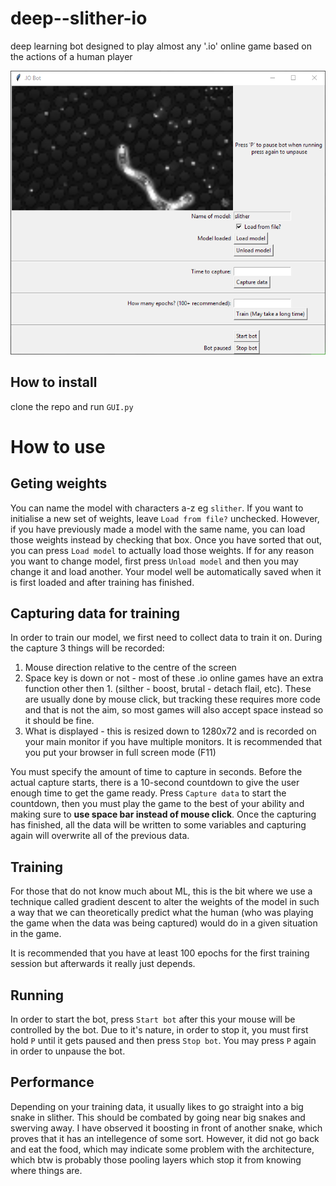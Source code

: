 # deep--slither-io
deep learning bot designed to play almost any '.io' online game based on the actions of a human player

![gui](scrnshot.png)

## How to install
clone the repo and run `GUI.py`

# How to use
## Geting weights
You can name the model with characters a-z eg `slither`. If you want to initialise a new set of weights, leave `Load from file?` unchecked. However, if you have previously made a model with the same name, you can load those weights instead by checking that box. 
Once you have sorted that out, you can press `Load model` to actually load those weights. If for any reason you want to change model, first press `Unload model` and then you may change it and load another. Your model well be automatically saved when it is first loaded and after training has finished.
## Capturing data for training
In order to train our model, we first need to collect data to train it on. During the capture 3 things will be recorded:

1. Mouse direction relative to the centre of the screen
2. Space key is down or not - most of these .io online games have an extra function other then 1. (silther - boost, brutal - detach flail, etc). These are usually done by mouse click, but tracking these requires more code and that is not the aim, so most games will also accept space instead so it should be fine.
3. What is displayed - this is resized down to 1280x72 and is recorded on your main monitor if you have multiple monitors. It is recommended that you put your browser in full screen mode (F11)

You must specify the amount of time to capture in seconds. Before the actual capture starts, there is a 10-second countdown to give the user enough time to get the game ready. Press `Capture data` to start the countdown, then you must play the game to the best of your ability and making sure to **use space bar instead of mouse click**. Once the capturing has finished, all the data will be written to some variables and capturing again will overwrite all of the previous data.
## Training
For those that do not know much about ML, this is the bit where we use a technique called gradient descent to alter the weights of the model in such a way that we can theoretically predict what the human (who was playing the game when the data was being captured) would do in a given situation in the game.

It is recommended that you have at least 100 epochs for the first training session but afterwards it really just depends.
## Running
In order to start the bot, press `Start bot` after this your mouse will be controlled by the bot. Due to it's nature, in order to stop it, you must first hold `P` until it gets paused and then press `Stop bot`. You may press `P` again in order to unpause the bot.

## Performance
Depending on your training data, it usually likes to go straight into a big snake in slither. This should be combated by going near big snakes and swerving away. I have observed it boosting in front of another snake, which proves that it has an intellegence of some sort. However, it did not go back and eat the food, which may indicate some problem with the architecture, which btw is probably those pooling layers which stop it from knowing where things are.
